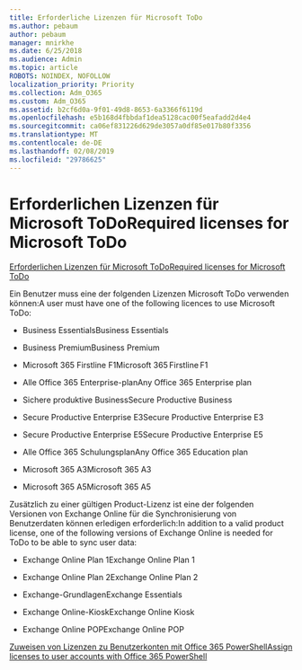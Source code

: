 ```yaml
---
title: Erforderliche Lizenzen für Microsoft ToDo
ms.author: pebaum
author: pebaum
manager: mnirkhe
ms.date: 6/25/2018
ms.audience: Admin
ms.topic: article
ROBOTS: NOINDEX, NOFOLLOW
localization_priority: Priority
ms.collection: Adm_O365
ms.custom: Adm_O365
ms.assetid: b2cf6d0a-9f01-49d8-8653-6a3366f6119d
ms.openlocfilehash: e5b168d4fbbdaf1dea5128cac00f5eafadd2d4e4
ms.sourcegitcommit: ca06ef831226d629de3057a0df85e017b80f3356
ms.translationtype: MT
ms.contentlocale: de-DE
ms.lasthandoff: 02/08/2019
ms.locfileid: "29786625"
---
```

# <a name="required-licenses-for-microsoft-todo"></a><span data-ttu-id="fe604-102">Erforderlichen Lizenzen für Microsoft ToDo</span><span class="sxs-lookup"><span data-stu-id="fe604-102">Required licenses for Microsoft ToDo</span></span>

[<span data-ttu-id="fe604-103">Erforderlichen Lizenzen für Microsoft ToDo</span><span class="sxs-lookup"><span data-stu-id="fe604-103">Required licenses for Microsoft ToDo</span></span>](https://support.office.com/article/381e9d1b-c500-49b5-973e-890fd86528d7.aspx)
  
<span data-ttu-id="fe604-104">Ein Benutzer muss eine der folgenden Lizenzen Microsoft ToDo verwenden können:</span><span class="sxs-lookup"><span data-stu-id="fe604-104">A user must have one of the following licences to use Microsoft ToDo:</span></span>
  
- <span data-ttu-id="fe604-105">Business Essentials</span><span class="sxs-lookup"><span data-stu-id="fe604-105">Business Essentials</span></span>
    
- <span data-ttu-id="fe604-106">Business Premium</span><span class="sxs-lookup"><span data-stu-id="fe604-106">Business Premium</span></span>
    
- <span data-ttu-id="fe604-107">Microsoft 365 Firstline F1</span><span class="sxs-lookup"><span data-stu-id="fe604-107">Microsoft 365 Firstline F1</span></span>
    
- <span data-ttu-id="fe604-108">Alle Office 365 Enterprise-plan</span><span class="sxs-lookup"><span data-stu-id="fe604-108">Any Office 365 Enterprise plan</span></span>
    
- <span data-ttu-id="fe604-109">Sichere produktive Business</span><span class="sxs-lookup"><span data-stu-id="fe604-109">Secure Productive Business</span></span>
    
- <span data-ttu-id="fe604-110">Secure Productive Enterprise E3</span><span class="sxs-lookup"><span data-stu-id="fe604-110">Secure Productive Enterprise E3</span></span>
    
- <span data-ttu-id="fe604-111">Secure Productive Enterprise E5</span><span class="sxs-lookup"><span data-stu-id="fe604-111">Secure Productive Enterprise E5</span></span>
    
- <span data-ttu-id="fe604-112">Alle Office 365 Schulungsplan</span><span class="sxs-lookup"><span data-stu-id="fe604-112">Any Office 365 Education plan</span></span>
    
- <span data-ttu-id="fe604-113">Microsoft 365 A3</span><span class="sxs-lookup"><span data-stu-id="fe604-113">Microsoft 365 A3</span></span>
    
- <span data-ttu-id="fe604-114">Microsoft 365 A5</span><span class="sxs-lookup"><span data-stu-id="fe604-114">Microsoft 365 A5</span></span>
    
<span data-ttu-id="fe604-115">Zusätzlich zu einer gültigen Product-Lizenz ist eine der folgenden Versionen von Exchange Online für die Synchronisierung von Benutzerdaten können erledigen erforderlich:</span><span class="sxs-lookup"><span data-stu-id="fe604-115">In addition to a valid product license, one of the following versions of Exchange Online is needed for ToDo to be able to sync user data:</span></span> 
  
- <span data-ttu-id="fe604-116">Exchange Online Plan 1</span><span class="sxs-lookup"><span data-stu-id="fe604-116">Exchange Online Plan 1</span></span>
    
- <span data-ttu-id="fe604-117">Exchange Online Plan 2</span><span class="sxs-lookup"><span data-stu-id="fe604-117">Exchange Online Plan 2</span></span>
    
- <span data-ttu-id="fe604-118">Exchange-Grundlagen</span><span class="sxs-lookup"><span data-stu-id="fe604-118">Exchange Essentials</span></span>
    
- <span data-ttu-id="fe604-119">Exchange Online-Kiosk</span><span class="sxs-lookup"><span data-stu-id="fe604-119">Exchange Online Kiosk</span></span>
    
- <span data-ttu-id="fe604-120">Exchange Online POP</span><span class="sxs-lookup"><span data-stu-id="fe604-120">Exchange Online POP</span></span>
    
[<span data-ttu-id="fe604-121">Zuweisen von Lizenzen zu Benutzerkonten mit Office 365 PowerShell</span><span class="sxs-lookup"><span data-stu-id="fe604-121">Assign licenses to user accounts with Office 365 PowerShell</span></span>](https://docs.microsoft.com/office365/enterprise/powershell/assign-licenses-to-user-accounts-with-office-365-powershell )
  


